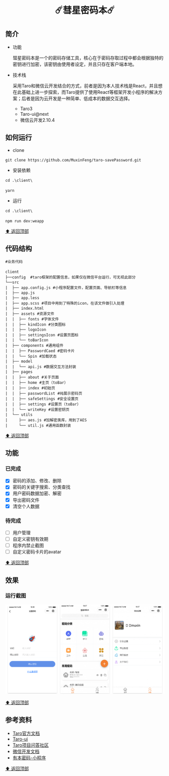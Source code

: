 <h1 style="text-align:center">☄️彗星密码本☄️</h1>

## 简介
- 功能
    
    彗星密码本是一个的密码存储工具，核心在于密码存取过程中都会根据独特的密钥进行加密，该密钥由使用者设定，并且只存在客户端本地。

- 技术栈
  
  采用Taro和微信云开发结合的方式，前者是因为本人技术栈是React，并且想在此基础上进一步探索，而Taro提供了使用React等框架开发小程序的解决方案；后者是因为云开发是一种简单、低成本的数据交互选择。

    - Taro3
    - Taro-ui@next 
    - 微信云开发2.10.4



## 如何运行
- clone
``` 
git clone https://github.com/MuxinFeng/taro-savePassword.git
```
- 安装依赖
```
cd .\client\

yarn     
```
- 运行
```
cd .\client\

npm run dev:weapp
```
[⬆️ 返回顶部](#简介)
## 代码结构
```
#业务代码

client
├──config  #taro框架的配置信息，如果仅在微信平台运行，可无视此部分
└──src 
|  ├── app.config.js #小程序配置文件，配置页面、导航栏等信息
|  ├── app.js
|  ├── app.less
|  ├── app.scss #项目中用到了特殊的icon，在该文件做引入处理
|  ├── index.html
|  ├── assets #资源文件
|  |  ├── fonts #字体文件
|  |  ├── kindIcon #分类图标
|  |  ├── logoIcon 
|  |  ├── settingsIcon #设置页图标
|  |  └── toBarIcon 
|  ├── components #通用组件
|  |  ├── PasswordCaed #密码卡片
|  |  └── Spin #加载状态
|  ├── model
|  |  └── api.js #数据交互方法封装
|  ├── pages
|  |  ├── about #关于页面
|  |  ├── home #主页（toBar）
|  |  ├── index #初始页
|  |  ├── passwordList #纯展示密码页
|  |  ├── safeSettings #安全设置页
|  |  ├── settings #设置页（toBar）
|  |  └── writeKey #设置密钥页
|  └── utils
|     ├── aes.js #加解密类库，用到了AES
|     └── util.js #通用函数封装

```
[⬆️ 返回顶部](#简介)
## 功能
### 已完成
- [x] 密码的添加、修改、删除
- [x] 密码的关键字搜索、分类查找
- [x] 用户密码数据加密、解密  
- [x] 导出密码文件
- [x] 清空个人数据

### 待完成
- [ ] 用户管理
- [ ] 自定义密钥有效期
- [ ] 程序内禁止截图
- [ ] 自定义密码卡片的avatar

[⬆️ 返回顶部](##简介)

## 效果
### 运行截图
![效果图](https://github.com/MuxinFeng/taro-savePassword/blob/master/showImage/showImage1.png)

[⬆️ 返回顶部](#简介)

## 参考资料
- [Taro官方文档](https://taro.aotu.io/)
- [Taro-ui](https://taro-ui.jd.com/#/)
- [Taro项目问答社区](https://github.com/NervJS/taro/issues)
- [微信开发文档](https://developers.weixin.qq.com/miniprogram/dev/framework/)
- [有本密码-小程序](https://github.com/arleyGuoLei/wechat-1password)

[⬆️ 返回顶部](##简介)